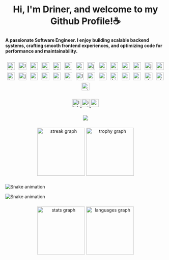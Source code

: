 <h1 align="center">Hi, I'm Driner, and welcome to my Github Profile!☕</h1>

###

<h4 align="left">A passionate Software Engineer. I enjoy building scalable backend systems, crafting smooth frontend experiences, and optimizing code for performance and maintainability.</h4>

###
<div align="center">
  <img src="https://cdn.jsdelivr.net/gh/devicons/devicon/icons/php/php-original.svg" width="24" height="24" alt="php logo" style="margin: 4px;" />
  <img src="https://cdn.jsdelivr.net/gh/devicons/devicon/icons/laravel/laravel-original.svg" width="24" height="24" alt="laravel logo" style="margin: 4px;" />
  <img src="https://cdn.jsdelivr.net/gh/devicons/devicon/icons/vuejs/vuejs-original.svg" width="24" height="24" alt="vuejs logo" style="margin: 4px;" />
  <img src="https://cdn.jsdelivr.net/gh/devicons/devicon/icons/github/github-original.svg" width="24" height="24" alt="github logo" style="margin: 4px;" />
  <img src="https://cdn.jsdelivr.net/gh/devicons/devicon/icons/bitbucket/bitbucket-original.svg" width="24" height="24" alt="bitbucket logo" style="margin: 4px;" />
  <img src="https://cdn.jsdelivr.net/gh/devicons/devicon/icons/git/git-original.svg" width="24" height="24" alt="git logo" style="margin: 4px;" />
  <img src="https://cdn.jsdelivr.net/gh/devicons/devicon/icons/docker/docker-original.svg" width="24" height="24" alt="docker logo" style="margin: 4px;" />
  <img src="https://cdn.jsdelivr.net/gh/devicons/devicon/icons/javascript/javascript-original.svg" width="24" height="24" alt="javascript logo" style="margin: 4px;" />
  <img src="https://cdn.jsdelivr.net/gh/devicons/devicon/icons/typescript/typescript-original.svg" width="24" height="24" alt="typescript logo" style="margin: 4px;" />
  <img src="https://cdn.jsdelivr.net/gh/devicons/devicon/icons/react/react-original.svg" width="24" height="24" alt="react logo" style="margin: 4px;" />
  <img src="https://skillicons.dev/icons?i=tailwind" width="24" height="24" alt="tailwindcss logo" style="margin: 4px;" />
  <img src="https://cdn.jsdelivr.net/gh/devicons/devicon/icons/python/python-original.svg" width="24" height="24" alt="python logo" style="margin: 4px;" />
  <img src="https://cdn.jsdelivr.net/gh/devicons/devicon/icons/jquery/jquery-original.svg" width="24" height="24" alt="jquery logo" style="margin: 4px;" />
  <img src="https://cdn.jsdelivr.net/gh/devicons/devicon/icons/angularjs/angularjs-original.svg" width="24" height="24" alt="angularjs logo" style="margin: 4px;" />
  <img src="https://cdn.jsdelivr.net/gh/devicons/devicon/icons/bootstrap/bootstrap-original.svg" width="24" height="24" alt="bootstrap logo" style="margin: 4px;" />
  <img src="https://cdn.jsdelivr.net/gh/devicons/devicon/icons/java/java-original.svg" width="24" height="24" alt="java logo" style="margin: 4px;" />
  <img src="https://cdn.jsdelivr.net/gh/devicons/devicon/icons/nodejs/nodejs-original.svg" width="24" height="24" alt="nodejs logo" style="margin: 4px;" />
  <img src="https://cdn.jsdelivr.net/gh/devicons/devicon/icons/mysql/mysql-original.svg" width="24" height="24" alt="mysql logo" style="margin: 4px;" />
  <img src="https://cdn.jsdelivr.net/gh/devicons/devicon/icons/mongodb/mongodb-original.svg" width="24" height="24" alt="mongodb logo" style="margin: 4px;" />
  <img src="https://cdn.jsdelivr.net/gh/devicons/devicon/icons/composer/composer-original.svg" width="24" height="24" alt="composer logo" style="margin: 4px;" />
  <img src="https://cdn.jsdelivr.net/gh/devicons/devicon/icons/linux/linux-original.svg" width="24" height="24" alt="linux logo" style="margin: 4px;" />
  <img src="https://cdn.jsdelivr.net/gh/devicons/devicon/icons/npm/npm-original-wordmark.svg" width="24" height="24" alt="npm logo" style="margin: 4px;" />
  <img src="https://cdn.jsdelivr.net/gh/devicons/devicon/icons/css3/css3-original.svg" width="24" height="24" alt="css3 logo" style="margin: 4px;" />
  <img src="https://cdn.jsdelivr.net/gh/devicons/devicon/icons/html5/html5-original.svg" width="24" height="24" alt="html5 logo" style="margin: 4px;" />
  <img src="https://cdn.jsdelivr.net/gh/devicons/devicon/icons/vscode/vscode-original.svg" width="24" height="24" alt="vscode logo" style="margin: 4px;" />
  <img src="https://cdn.jsdelivr.net/gh/devicons/devicon/icons/notion/notion-original.svg" width="24" height="24" alt="notion logo" style="margin: 4px;" />
  <img src="https://cdn.jsdelivr.net/gh/devicons/devicon/icons/slack/slack-original.svg" width="24" height="24" alt="slack logo" style="margin: 4px;" />
  <img src="https://cdn.jsdelivr.net/gh/devicons/devicon/icons/ubuntu/ubuntu-plain.svg" width="24" height="24" alt="ubuntu logo" style="margin: 4px;" />
  <img src="https://cdn.jsdelivr.net/gh/devicons/devicon/icons/windows8/windows8-original.svg" width="24" height="24" alt="windows logo" style="margin: 4px;" />
</div>

###

<div align="center">
  <a href="www.linkedin.com/in/jnerfamilaran" target="_blank">
    <img src="https://img.shields.io/static/v1?message=LinkedIn&logo=linkedin&label=&color=0077B5&logoColor=white&labelColor=&style=for-the-badge" height="25" alt="linkedin logo"  />
  </a>
  <a href="https://www.instagram.com/dri.ner/" target="_blank">
    <img src="https://img.shields.io/static/v1?message=Instagram&logo=instagram&label=&color=E4405F&logoColor=white&labelColor=&style=for-the-badge" height="25" alt="instagram logo"  />
  </a>
  <a href="jnerfamilaran@gmail.com" target="_blank">
    <img src="https://img.shields.io/static/v1?message=Gmail&logo=gmail&label=&color=D14836&logoColor=white&labelColor=&style=for-the-badge" height="25" alt="gmail logo"  />
  </a>
</div>

###

<div align="center">
  <img src="https://profile-counter.glitch.me/drineruu/count.svg?"  />
</div>

###

<div align="center">
  <img src="https://streak-stats.demolab.com?user=drineruu&locale=en&mode=daily&theme=dracula&hide_border=false&border_radius=5&order=3" height="150" alt="streak graph"  />
  <img src="https://github-profile-trophy.vercel.app?username=drineruu&theme=dracula&column=-1&row=1&margin-w=8&margin-h=8&no-bg=false&no-frame=false&order=4" height="150" alt="trophy graph"  />
</div>

###
![Snake animation](https://github.com/drineruu/drineruu/raw/output/snake.svg)

<img src="https://raw.githubusercontent.com/drineruu/drineruu/output/snake.svg" alt="Snake animation" />

###

<div align="center">
  <img src="https://github-readme-stats.vercel.app/api?username=drineruu&hide_title=false&hide_rank=false&show_icons=true&include_all_commits=true&count_private=true&disable_animations=false&theme=dracula&locale=en&hide_border=false&order=1" height="150" alt="stats graph"  />
  <img src="https://github-readme-stats.vercel.app/api/top-langs?username=drineruu&locale=en&hide_title=false&layout=compact&card_width=320&langs_count=5&theme=dracula&hide_border=false&order=2" height="150" alt="languages graph"  />
</div>

###
